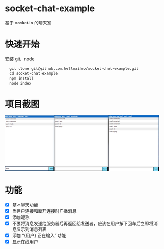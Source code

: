 # socket-chat-example

基于 socket.io 的聊天室

# 快速开始

安装 git、node

```
  git clone git@github.com:helloaihao/socket-chat-example.git
  cd socket-chat-example
  npm install
  node index
```

# 项目截图

![](https://github.com/helloaihao/socket-chat-example/blob/master/pic.png)

# 功能

- [x] 基本聊天功能
- [x] 当用户连接和断开连接时广播消息
- [x] 添加昵称
- [x] 不要将消息发送给服务器后再返回给发送者，应该在用户按下回车后立即将消息显示到消息列表
- [x] 添加 “{用户} 正在输入” 功能
- [x] 显示在线用户